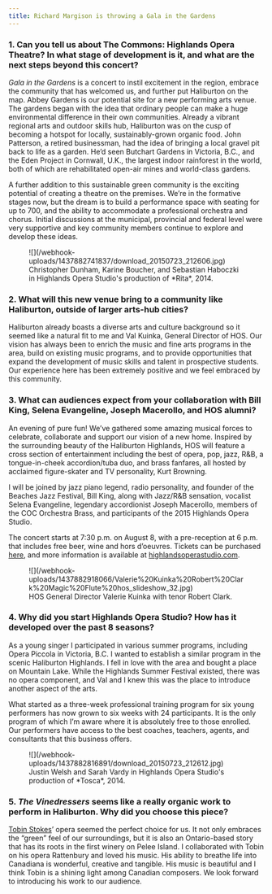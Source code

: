 ```yaml
---
title: Richard Margison is throwing a Gala in the Gardens
---
```


### 1. Can you tell us about The Commons: Highlands Opera Theatre? In what stage of development is it, and what are the next steps beyond this concert?

*Gala in the Gardens* is a concert to instil excitement in the region, embrace the community that has welcomed us, and further put Haliburton on the map. Abbey Gardens is our potential site for a new performing arts venue. The gardens began with the idea that ordinary people can make a huge environmental difference in their own communities. Already a vibrant regional arts and outdoor skills hub, Haliburton was on the cusp of becoming a hotspot for locally, sustainably-grown organic food. John Patterson, a retired businessman, had the idea of bringing a local gravel pit back to life as a garden. He’d seen Butchart Gardens in Victoria, B.C., and the Eden Project in Cornwall, U.K., the largest indoor rainforest in the world, both of which are rehabilitated open-air mines and world-class gardens. 

A further addition to this sustainable green community is the exciting potential of creating a theatre on the premises. We’re in the formative stages now, but the dream is to build a performance space with seating for up to 700, and the ability to accommodate a professional orchestra and chorus. Initial discussions at the municipal, provincial and federal level were very supportive and key community members continue to explore and develop these ideas.

<figure data-type="image">
![](/webhook-uploads/1437882741837/download_20150723_212606.jpg)<figcaption>Christopher Dunham, Karine Boucher, and Sebastian Haboczki in Highlands Opera Studio's production of *Rita*, 2014.</figcaption>
</figure>

 ### 2. What will this new venue bring to a community like Haliburton, outside of larger arts-hub cities?

Haliburton already boasts a diverse arts and culture background so it seemed like a natural fit to me and Val Kuinka, General Director of HOS. Our vision has always been to enrich the music and fine arts programs in the area, build on existing music programs, and to provide opportunities that expand the development of music skills and talent in prospective students. Our experience here has been extremely positive and we feel embraced by this community.

### 3. What can audiences expect from your collaboration with Bill King, Selena Evangeline, Joseph Macerollo, and HOS alumni?

An evening of pure fun! We’ve gathered some amazing musical forces to celebrate, collaborate and support our vision of a new home. Inspired by the surrounding beauty of the Haliburton Highlands, HOS will feature a cross section of entertainment including the best of opera, pop, jazz, R&B, a tongue-in-cheek accordion/tuba duo, and brass fanfares, all hosted by acclaimed figure-skater and TV personality, Kurt Browning. 

I will be joined by jazz piano legend, radio personality, and founder of the Beaches Jazz Festival, Bill King, along with Jazz/R&B sensation, vocalist Selena Evangeline, legendary accordionist Joseph Macerollo, members of the COC Orchestra Brass, and participants of the 2015 Highlands Opera Studio.

The concert starts at 7:30 p.m. on August 8, with a pre-reception at 6 p.m. that includes free beer, wine and hors d’oeuvres. Tickets can be purchased [here](https://www.highlandssummerfestival.on.ca/ticket-portal/index.php?event_id=185), and more information is available at [highlandsoperastudio.com](http://www.highlandsoperastudio.com/index.html#sthash.ZfCU0oTR.dpbs). 

<figure data-type="image">
![](/webhook-uploads/1437882918066/Valerie%20Kuinka%20Robert%20Clark%20Magic%20Flute%20hos_slideshow_32.jpg)<figcaption>HOS General Director Valerie Kuinka with tenor Robert Clark.</figcaption>
</figure>

### 4. Why did you start Highlands Opera Studio? How has it developed over the past 8 seasons?

As a young singer I participated in various summer programs, including Opera Piccola in Victoria, B.C. I wanted to establish a similar program in the scenic Haliburton Highlands. I fell in love with the area and bought a place on Mountain Lake. While the Highlands Summer Festival existed, there was no opera component, and Val and I knew this was the place to introduce another aspect of the arts. 

What started as a three-week professional training program for six young performers has now grown to six weeks with 24 participants. It is the only program of which I’m aware where it is absolutely free to those enrolled. Our performers have access to the best coaches, teachers, agents, and consultants that this business offers. 

<figure data-type="image">
![](/webhook-uploads/1437882816891/download_20150723_212612.jpg)<figcaption>Justin Welsh and Sarah Vardy in Highlands Opera Studio's production of *Tosca*, 2014.</figcaption>
</figure>

### 5. *The Vinedressers* seems like a really organic work to perform in Haliburton. Why did you choose this piece?

[Tobin Stokes](http://www.tobinstokes.com/)’ opera seemed the perfect choice for us. It not only embraces the “green” feel of our surroundings, but it is also an Ontario-based story that has its roots in the first winery on Pelee Island. I collaborated with Tobin on his opera Rattenbury and loved his music. His ability to breathe life into Canadiana is wonderful, creative and tangible. His music is beautiful and I think Tobin is a shining light among Canadian composers. We look forward to introducing his work to our audience.
